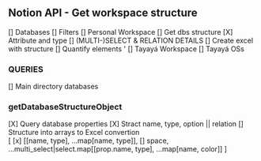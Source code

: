 ## Notion API - Get workspace structure
[] Databases
[] Filters
  [] Personal Workspace
    [] Get dbs structure
      [X] Attribute and type
      [] (MULTI-)SELECT & RELATION DETAILS
    [] Create excel with structure
    [] Quantify elements '
  [] Tayayá Workspace
    [] Tayayá OSs 

### QUERIES
[] Main directory databases

### getDatabaseStructureObject
[X] Query database properties
[X] Stract name, type, option || relation
[] Structure into arrays to Excel convertion  
[ 
  [x] [[name,  type], ...map[name, type]], 
  []  space, ...multi_select|select.map[[prop.name, type], ...map[name, color]] 
  ]

